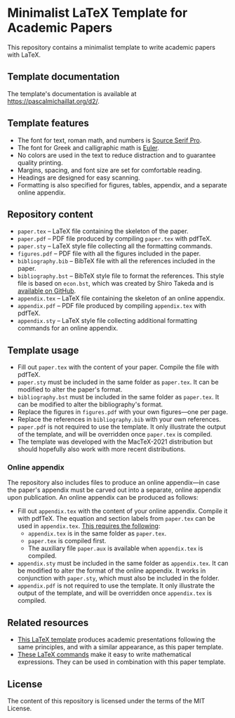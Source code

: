 # Minimalist LaTeX Template for Academic Papers

This repository contains a minimalist template to write academic papers with LaTeX.

## Template documentation

The template's documentation is available at https://pascalmichaillat.org/d2/.

## Template features

+ The font for text, roman math, and numbers is [Source Serif Pro](https://fonts.google.com/specimen/Source+Serif+Pro).
+ The font for Greek and calligraphic math is [Euler](http://luc.devroye.org/fonts-26139.html).
+ No colors are used in the text to reduce distraction and to guarantee quality printing.
+ Margins, spacing, and font size are set for comfortable reading.
+ Headings are designed for easy scanning.
+ Formatting is also specified for figures, tables, appendix, and a separate online appendix.

## Repository content

+ `paper.tex` –  LaTeX file containing the skeleton of the paper.
+ `paper.pdf` – PDF file produced by compiling `paper.tex` with pdfTeX.
+ `paper.sty` –  LaTeX style file collecting all the formatting commands.
+ `figures.pdf` – PDF file with all the figures included in the paper.
+ `bibliography.bib` – BibTeX file with all the references included in the paper.
+ `bibliography.bst` – BibTeX style file to format the references. This style file is based on `econ.bst`, which was created by Shiro Takeda and is [available on GitHub](https://github.com/ShiroTakeda/econ-bst).
+ `appendix.tex` –  LaTeX file containing the skeleton of an online appendix.
+ `appendix.pdf` – PDF file produced by compiling `appendix.tex` with pdfTeX.
+ `appendix.sty` –  LaTeX style file collecting additional formatting commands for an online appendix.

## Template usage

+ Fill out `paper.tex` with the content of your paper. Compile the file with pdfTeX.
+ `paper.sty` must be included in the same folder as `paper.tex`. It can be modified to alter the paper's format.
+ `bibliography.bst` must be included in the same folder as `paper.tex`. It can be modified to alter the bibliography's format.
+ Replace the figures in `figures.pdf` with your own figures—one per page.
+ Replace the references in `bibliography.bib` with your own references.
+ `paper.pdf` is not required to use the template. It only illustrate the output of the template, and will be overridden once `paper.tex` is compiled.
+ The template was developed with the MacTeX-2021 distribution but should hopefully also work with more recent distributions. 

### Online appendix

The repository also includes files to produce an online appendix—in case the paper's appendix must be carved out into a separate, online appendix upon publication. 
An online appendix can be produced as follows:

+ Fill out `appendix.tex` with the content of your online appendix. Compile it with pdfTeX. The equation and section labels from `paper.tex` can be used in `appendix.tex`. [This requires the following](https://www.ctan.org/pkg/xr):
	* `appendix.tex` is in the same folder as `paper.tex`.
	* `paper.tex` is compiled first.
	* The auxiliary file `paper.aux` is available when `appendix.tex` is compiled.
+ `appendix.sty` must be included in the same folder as `appendix.tex`. It can be modified to alter the format of the online appendix. It works in conjunction with `paper.sty`, which must also be included in the folder. 
+ `appendix.pdf` is not required to use the template. It only illustrate the output of the template, and will be overridden once `appendix.tex` is compiled.

## Related resources

+ [This LaTeX template](https://github.com/pmichaillat/latex-presentation) produces  academic presentations following the same principles, and with a similar appearance, as this paper template. 
+ [These LaTeX commands](https://github.com/pmichaillat/latex-math) make it easy to write mathematical expressions. They can be used in combination with this paper template.

## License

The content of this repository is licensed under the terms of the MIT License.
